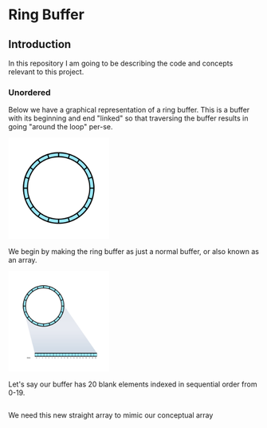# Ring Buffer

## Introduction

In this repository I am going to be describing the code and concepts relevant to this project. 

### Unordered

Below we have a graphical representation of a ring buffer. This is a buffer with its beginning and end "linked" so that traversing the buffer results in going "around the loop" per-se.

<img src="/images/ringbufferblank.png" alt="Buffer Ring" title="Buffer Ring" width="40%">

We begin by making the ring buffer as just a normal buffer, or also known as an array. 

<img src="/images/ringbufferconverted.png" alt="Buffer Ring" title="Buffer Ring 2" width="40%">

Let's say our buffer has 20 blank elements indexed in sequential order from 0-19. 

```

```


We need this new straight array to mimic our conceptual array
